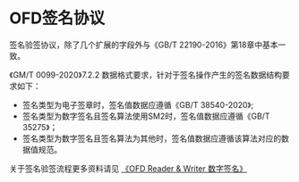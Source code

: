 # OFD签名协议

签名验签协议，除了几个扩展的字段外与《GB/T 22190-2016》第18章中基本一致。

《GM/T 0099-2020》7.2.2 数据格式要求，针对于签名操作产生的签名数据结构要求如下：

- 签名类型为电子签章时，签名值数据应遵循《GB/T 38540-2020》;
- 签名类型为数字签名且签名算法使用SM2时，签名值数据应遵循《GB/T 35275》；
- 签名类型为数字签名且签名算法为其他时，签名值数据应遵循该算法对应的数据值规范。

关于签名验签流程更多资料请见 [《OFD Reader & Writer 数字签名》](../../../ofdrw-sign/README.md)
